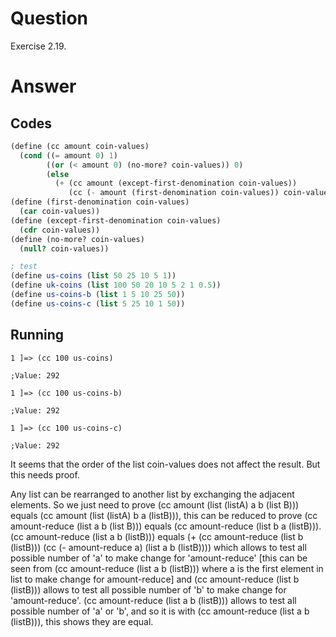 # Question
Exercise 2.19.

# Answer
## Codes
```scheme
(define (cc amount coin-values)
  (cond ((= amount 0) 1)
        ((or (< amount 0) (no-more? coin-values)) 0)
        (else
          (+ (cc amount (except-first-denomination coin-values))
             (cc (- amount (first-denomination coin-values)) coin-values)))))
(define (first-denomination coin-values)
  (car coin-values))
(define (except-first-denomination coin-values)
  (cdr coin-values))
(define (no-more? coin-values)
  (null? coin-values))

; test
(define us-coins (list 50 25 10 5 1))
(define uk-coins (list 100 50 20 10 5 2 1 0.5))
(define us-coins-b (list 1 5 10 25 50))
(define us-coins-c (list 5 25 10 1 50))
```
## Running
```
1 ]=> (cc 100 us-coins)

;Value: 292

1 ]=> (cc 100 us-coins-b)

;Value: 292

1 ]=> (cc 100 us-coins-c)

;Value: 292
```
It seems that the order of the list coin-values does not affect the result. But this needs proof.

Any list can be rearranged to another list by exchanging the adjacent elements. So we just need to prove (cc amount (list (listA) a b (list B))) equals (cc amount (list (listA) b a (listB))), this can be reduced to prove (cc amount-reduce (list a b (list B))) equals (cc amount-reduce (list b a (listB))).
(cc amount-reduce (list a b (listB))) equals (+ (cc amount-reduce (list b (listB))) (cc (- amount-reduce a) (list a b (listB)))) which allows to test all possible number of 'a' to make change for 'amount-reduce' [this can be seen from (cc amount-reduce (list a b (listB))) where a is the first element in list to make change for amount-reduce] and (cc amount-reduce (list b (listB))) allows to test all possible number of 'b' to make change for 'amount-reduce'. (cc amount-reduce (list a b (listB))) allows to test all possible number of 'a' or 'b', and so it is with (cc amount-reduce (list a b (listB))), this shows they are equal.

